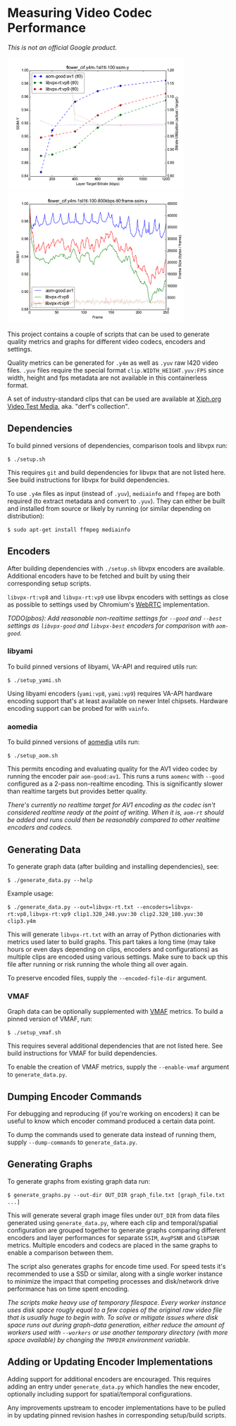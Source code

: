 # Measuring Video Codec Performance

_This is not an official Google product._

![Example graph of SSIM-Y over multiple bitrates](example-ssim-y.png)
![Example graph of per-frame SSIM-Y inside a single clip](example-frame-ssim-y.png)

This project contains a couple of scripts that can be used to generate quality
metrics and graphs for different video codecs, encoders and settings.

Quality metrics can be generated for `.y4m` as well as `.yuv` raw I420 video
files. `.yuv` files require the special format `clip.WIDTH_HEIGHT.yuv:FPS` since
width, height and fps metadata are not available in this containerless format.

A set of industry-standard clips that can be used are available at
[Xiph.org Video Test Media](https://media.xiph.org/video/derf/), aka. "derf's
collection".


## Dependencies

To build pinned versions of dependencies, comparison tools and libvpx run:

    $ ./setup.sh

This requires `git` and build dependencies for libvpx that are not listed here.
See build instructions for libvpx for build dependencies.

To use `.y4m` files as input (instead of `.yuv`), `mediainfo` and `ffmpeg` are
both required (to extract metadata and convert to `.yuv`). They can either be
built and installed from source or likely by running (or similar depending on
distribution):

    $ sudo apt-get install ffmpeg mediainfo


## Encoders

After building dependencies with `./setup.sh` libvpx encoders are available.
Additional encoders have to be fetched and built by using their corresponding
setup scripts.

`libvpx-rt:vp8` and `libvpx-rt:vp9` use libvpx encoders with settings as close
as possible to settings used by Chromium's [WebRTC](https://code.webrtc.org)
implementation.

_TODO(pbos): Add reasonable non-realtime settings for `--good` and `--best`
settings as `libvpx-good` and `libvpx-best` encoders for comparison with
`aom-good`._

### libyami

To build pinned versions of libyami, VA-API and required utils run:

    $ ./setup_yami.sh

Using libyami encoders (`yami:vp8`, `yami:vp9`) requires VA-API hardware
encoding support that's at least available on newer Intel chipsets. Hardware
encoding support can be probed for with `vainfo`.

### aomedia

To build pinned versions of [aomedia](http://aomedia.org/) utils run:

    $ ./setup_aom.sh

This permits encoding and evaluating quality for the AV1 video codec by running
the encoder pair `aom-good:av1`. This runs a runs `aomenc` with `--good`
configured as a 2-pass non-realtime encoding. This is significantly slower than
realtime targets but provides better quality.

_There's currently no realtime target for AV1 encoding as the codec isn't
considered realtime ready at the point of writing. When it is, `aom-rt` should
be added and runs could then be reasonably compared to other realtime encoders
and codecs._


## Generating Data

To generate graph data (after building and installing dependencies), see:

    $ ./generate_data.py --help

Example usage:

    $ ./generate_data.py --out=libvpx-rt.txt --encoders=libvpx-rt:vp8,libvpx-rt:vp9 clip1.320_240.yuv:30 clip2.320_180.yuv:30 clip3.y4m

This will generate `libvpx-rt.txt` with an array of Python dictionaries with
metrics used later to build graphs. This part takes a long time (may take hours
or even days depending on clips, encoders and configurations) as multiple clips
are encoded using various settings. Make sure to back up this file after running
or risk running the whole thing all over again.

To preserve encoded files, supply the `--encoded-file-dir` argument.

### VMAF

Graph data can be optionally supplemented with
[VMAF](https://github.com/Netflix/vmaf) metrics. To build a pinned version of
VMAF, run:

    $ ./setup_vmaf.sh

This requires several additional dependencies that are not listed here.
See build instructions for VMAF for build dependencies.

To enable the creation of VMAF metrics, supply the `--enable-vmaf` argument to
`generate_data.py`.


## Dumping Encoder Commands

For debugging and reproducing (if you're working on encoders) it can be useful
to know which encoder command produced a certain data point.

To dump the commands used to generate data instead of running them, supply
`--dump-commands` to `generate_data.py`.


## Generating Graphs

To generate graphs from existing graph data run:

    $ generate_graphs.py --out-dir OUT_DIR graph_file.txt [graph_file.txt ...]

This will generate several graph image files under `OUT_DIR` from data files
generated using `generate_data.py`, where each clip and temporal/spatial
configuration are grouped together to generate graphs comparing different
encoders and layer performances for separate `SSIM`, `AvgPSNR` and `GlbPSNR`
metrics. Multiple encoders and codecs are placed in the same graphs to enable a
comparison between them.

The script also generates graphs for encode time used. For speed tests it's
recommended to use a SSD or similar, along with a single worker instance to
minimize the impact that competing processes and disk/network drive performance
has on time spent encoding.

_The scripts make heavy use of temporary filespace. Every worker instance uses
disk space rougly equal to a few copies of the original raw video file that is
usually huge to begin with. To solve or mitigate issues where disk space runs
out during graph-data generation, either reduce the amount of workers used with
`--workers` or use another temporary directory (with more space available) by
changing the `TMPDIR` environment variable._


## Adding or Updating Encoder Implementations

Adding support for additional encoders are encouraged. This requires adding an
entry under `generate_data.py` which handles the new encoder, optionally
including support for spatial/temporal configurations.

Any improvements upstream to encoder implementations have to be pulled in by
updating pinned revision hashes in corresponding setup/build scripts.
